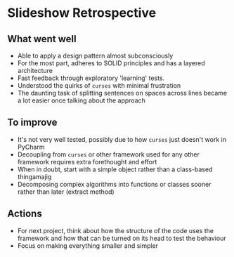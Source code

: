 Slideshow Retrospective
=======================

## What went well

* Able to apply a design pattern almost subconsciously
* For the most part, adheres to SOLID principles and has a layered architecture
* Fast feedback through exploratory 'learning' tests.
* Understood the quirks of `curses` with minimal frustration
* The daunting task of splitting sentences on spaces across lines became a lot easier once talking about the approach

## To improve

* It's not very well tested, possibly due to how `curses` just doesn't work in PyCharm
* Decoupling from `curses` or other framework used for any other framework requires extra forethought and effort
* When in doubt, start with a simple object rather than a class-based thingamajig
* Decomposing complex algorithms into functions or classes sooner rather than later (extract method)

## Actions

* For next project, think about how the structure of the code uses the framework and how that can be turned on its head to test the behaviour
* Focus on making everything smaller and simpler 

